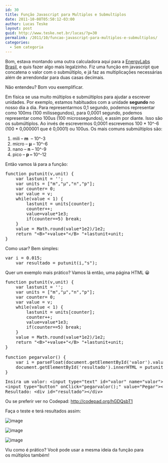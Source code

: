 ```yaml
---
id: 30
title: Função Javascript para Multiplos e Submultiplos
date: 2011-10-08T05:50:12-03:00
author: Lucas Teske
layout: post
guid: http://www.teske.net.br/lucas/?p=30
permalink: /2011/10/funcao-javascript-para-multiplos-e-submultiplos/
categories:
  - Sem categoria
---
```

Bom, estava montando uma outra calculadora aqui para a [EnergyLabs Brasil](http://www.energylabs.com.br), e quis fazer algo mais legalzinho. Fiz uma função em javascript que concatena o valor com o submúltiplo, e já faz as multiplicações necessárias além de arrendondar para duas casas decimais.

Não entendeu? Bom vou exemplificar.

Em física se usa muito múltiplos e submúltiplos para ajudar a escrever unidades. Por exemplo, estamos habituados com a unidade **segundo** no nosso dia a dia. Para representarmos 0,1 segundo, podemos representar como 100ms (100 milissegundos), para 0,0001 segundo, podemos representar como 100us (100 microssegundos), e assim por diante. Isso são os submúltiplos. Ao invés de escrevermos 0,0001 escrevemos 100 \* 10^-6 (100 \* 0,000001 que é 0,0001) ou 100us. Os mais comuns submúltiplos são:

  1. mili &#8211; **m**  &#8211; 10^-3
  2. micro &#8211; **µ** &#8211; 10^-6
  3. nano &#8211; **n** &#8211; 10^-9
  4. pico &#8211; **p &#8211;** 10^-12

Então vamos lá para a função:

<pre class="brush: jscript; title: ; notranslate" title="">function putunit(v,unit) {
	var lastunit = '';
	var units = ["m","µ","n","p"];
	var counter= 0;
	var value = v;
	while(value &lt; 1) {
		lastunit = units[counter];
		counter++;
		value=value*1e3;
		if(counter==5) break;
	}
	value = Math.round(value*1e2)/1e2;
	return "&lt;B&gt;"+value+"&lt;/B&gt; "+lastunit+unit;
}
</pre>

Como usar? Bem simples:

<pre class="brush: jscript; title: ; notranslate" title="">var i = 0.015;
	var resultado = putunit(i,"s");
</pre>

Quer um exemplo mais prático? Vamos lá então, uma página HTML 😀

<pre class="brush: jscript; title: ; notranslate" title="">function putunit(v,unit) {
	var lastunit = '';
	var units = ["m","µ","n","p"];
	var counter= 0;
	var value = v;
	while(value &lt; 1) {
		lastunit = units[counter];
		counter++;
		value=value*1e3;
		if(counter==5) break;
	}
	value = Math.round(value*1e2)/1e2;
	return "&lt;B&gt;"+value+"&lt;/B&gt; "+lastunit+unit;
}

function pegarvalor() {
	var i = parseFloat(document.getElementById('valor').value);
	document.getElementById('resultado').innerHTML = putunit(i,"s");
}
</pre>

<pre class="brush: xml; title: ; notranslate" title="">Insira um valor: &lt;input type="text" id="valor" name="valor"&gt;
&lt;input type="button" onClick="pegarvalor();" value="Pegar"&gt;&lt;BR&gt;
Resultado: &lt;div id="resultado"&gt;&lt;/div&gt;
</pre>

Ou se preferir ver no Codepad: <http://codepad.org/hGDQsbT1>

Faça o teste e terá resultados assim:

![image](https://media.tumblr.com/tumblr_lsrlqnEhTa1qh7srd.png) 

![image](https://media.tumblr.com/tumblr_lsrlqtkXYj1qh7srd.png) 

![image](https://media.tumblr.com/tumblr_lsrlqzB9R51qh7srd.png) 

Viu como é prático? Você pode usar a mesma ideia da função para os múltiplos também!